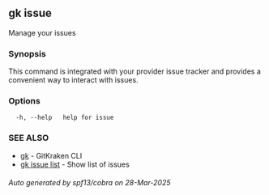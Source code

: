 ## gk issue

Manage your issues

### Synopsis


This command is integrated with your provider issue tracker and provides a convenient way to interact with issues.


### Options

```
  -h, --help   help for issue
```

### SEE ALSO

* [gk](gk.md)	 - GitKraken CLI
* [gk issue list](gk_issue_list.md)	 - Show list of issues

###### Auto generated by spf13/cobra on 28-Mar-2025
